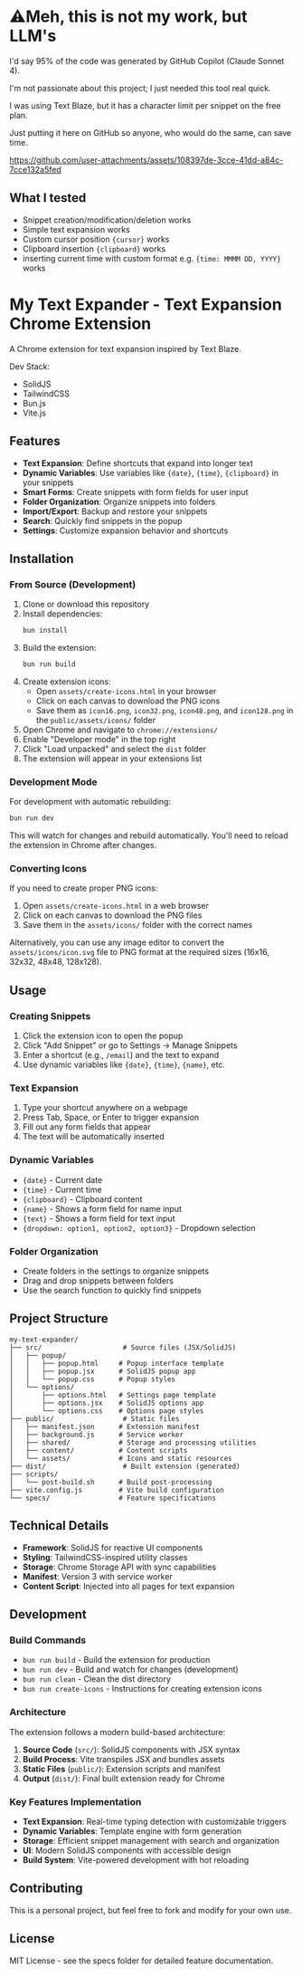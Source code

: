 # ⚠️Meh, this is not my work, but LLM's

I'd say 95% of the code was generated by GitHub Copilot (Claude Sonnet 4).

I'm not passionate about this project; I just needed this tool real quick.

I was using Text Blaze, but it has a character limit per snippet on the free plan.

Just putting it here on GitHub so anyone, who would do the same, can save time.


https://github.com/user-attachments/assets/108397de-3cce-41dd-a84c-7cce132a5fed

## What I tested

- Snippet creation/modification/deletion works
- Simple text expansion works
- Custom cursor position `{cursor}` works
- Clipboard insertion `{clipboard}` works
- inserting current time with custom format e.g. `{time: MMMM DD, YYYY}` works

# My Text Expander - Text Expansion Chrome Extension

A Chrome extension for text expansion inspired by Text Blaze.

Dev Stack:
- SolidJS
- TailwindCSS
- Bun.js
- Vite.js


## Features

- **Text Expansion**: Define shortcuts that expand into longer text
- **Dynamic Variables**: Use variables like `{date}`, `{time}`, `{clipboard}` in your snippets
- **Smart Forms**: Create snippets with form fields for user input
- **Folder Organization**: Organize snippets into folders
- **Import/Export**: Backup and restore your snippets
- **Search**: Quickly find snippets in the popup
- **Settings**: Customize expansion behavior and shortcuts

## Installation

### From Source (Development)

1. Clone or download this repository
2. Install dependencies:
   ```bash
   bun install
   ```
3. Build the extension:
   ```bash
   bun run build
   ```
4. Create extension icons:
   - Open `assets/create-icons.html` in your browser
   - Click on each canvas to download the PNG icons
   - Save them as `icon16.png`, `icon32.png`, `icon48.png`, and `icon128.png` in the `public/assets/icons/` folder
5. Open Chrome and navigate to `chrome://extensions/`
6. Enable "Developer mode" in the top right
7. Click "Load unpacked" and select the `dist` folder
8. The extension will appear in your extensions list

### Development Mode

For development with automatic rebuilding:
```bash
bun run dev
```

This will watch for changes and rebuild automatically. You'll need to reload the extension in Chrome after changes.

### Converting Icons

If you need to create proper PNG icons:

1. Open `assets/create-icons.html` in a web browser
2. Click on each canvas to download the PNG files
3. Save them in the `assets/icons/` folder with the correct names

Alternatively, you can use any image editor to convert the `assets/icons/icon.svg` file to PNG format at the required sizes (16x16, 32x32, 48x48, 128x128).

## Usage

### Creating Snippets

1. Click the extension icon to open the popup
2. Click "Add Snippet" or go to Settings → Manage Snippets
3. Enter a shortcut (e.g., `/email`) and the text to expand
4. Use dynamic variables like `{date}`, `{time}`, `{name}`, etc.

### Text Expansion

1. Type your shortcut anywhere on a webpage
2. Press Tab, Space, or Enter to trigger expansion
3. Fill out any form fields that appear
4. The text will be automatically inserted

### Dynamic Variables

- `{date}` - Current date
- `{time}` - Current time
- `{clipboard}` - Clipboard content
- `{name}` - Shows a form field for name input
- `{text}` - Shows a form field for text input
- `{dropdown: option1, option2, option3}` - Dropdown selection

### Folder Organization

- Create folders in the settings to organize snippets
- Drag and drop snippets between folders
- Use the search function to quickly find snippets

## Project Structure

```
my-text-expander/
├── src/                    # Source files (JSX/SolidJS)
│   ├── popup/
│   │   ├── popup.html     # Popup interface template
│   │   ├── popup.jsx      # SolidJS popup app
│   │   └── popup.css      # Popup styles
│   └── options/
│       ├── options.html   # Settings page template
│       ├── options.jsx    # SolidJS options app
│       └── options.css    # Options page styles
├── public/                 # Static files
│   ├── manifest.json      # Extension manifest
│   ├── background.js      # Service worker
│   ├── shared/            # Storage and processing utilities
│   ├── content/           # Content scripts
│   └── assets/            # Icons and static resources
├── dist/                   # Built extension (generated)
├── scripts/
│   └── post-build.sh      # Build post-processing
├── vite.config.js         # Vite build configuration
└── specs/                 # Feature specifications
```

## Technical Details

- **Framework**: SolidJS for reactive UI components
- **Styling**: TailwindCSS-inspired utility classes
- **Storage**: Chrome Storage API with sync capabilities
- **Manifest**: Version 3 with service worker
- **Content Script**: Injected into all pages for text expansion

## Development

### Build Commands

- `bun run build` - Build the extension for production
- `bun run dev` - Build and watch for changes (development)
- `bun run clean` - Clean the dist directory
- `bun run create-icons` - Instructions for creating extension icons

### Architecture

The extension follows a modern build-based architecture:

1. **Source Code** (`src/`): SolidJS components with JSX syntax
2. **Build Process**: Vite transpiles JSX and bundles assets
3. **Static Files** (`public/`): Extension scripts and manifest
4. **Output** (`dist/`): Final built extension ready for Chrome

### Key Features Implementation

- **Text Expansion**: Real-time typing detection with customizable triggers
- **Dynamic Variables**: Template engine with form generation
- **Storage**: Efficient snippet management with search and organization
- **UI**: Modern SolidJS components with accessible design
- **Build System**: Vite-powered development with hot reloading

## Contributing

This is a personal project, but feel free to fork and modify for your own use.

## License

MIT License - see the specs folder for detailed feature documentation.
